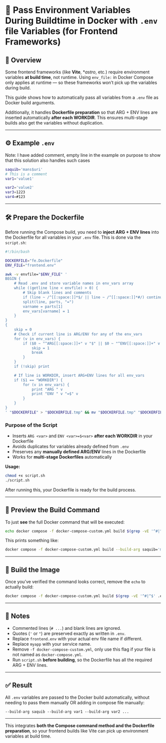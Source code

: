 # 🐳 Pass Environment Variables During Buildtime in Docker with `.env` file Variables (for Frontend Frameworks)

## 📘 Overview

Some frontend frameworks (like **Vite**, **astro*, etc.) require environment variables **at build time**, not runtime.
Using `env_file:` in Docker Compose only applies at runtime — so these frameworks won’t pick up the variables during build.

This guide shows how to automatically pass all variables from a `.env` file as Docker build arguments.

Additionally, it handles **Dockerfile preparation** so that ARG + ENV lines are inserted automatically **after each WORKDIR**. This ensures multi-stage builds also get the variables without duplication.

---

## ⚙️ Example `.env`

Note: I have added comment, empty line in the example on purpose to show that this solution also handles such cases

```bash
saquib='mans$uri'
# This is a comment
var1='value1'

var2='value2'
var3=1223
var4=#123
```

---

## 🛠️ Prepare the Dockerfile

Before running the Compose build, you need to **inject ARG + ENV lines** into the Dockerfile for all variables in your `.env` file.
This is done via the `script.sh`:

```bash
#!/bin/bash

DOCKERFILE="fe.Dockerfile"
ENV_FILE="frontend.env"

awk -v envfile="$ENV_FILE" '
BEGIN {
    # Read .env and store variable names in env_vars array
    while ((getline line < envfile) > 0) {
        # Skip blank lines and comments
        if (line ~ /^[[:space:]]*$/ || line ~ /^[[:space:]]*#/) continue
        split(line, parts, "=")
        varname = parts[1]
        env_vars[varname] = 1
    }
}
{
    skip = 0
    # Check if current line is ARG/ENV for any of the env_vars
    for (v in env_vars) {
        if ($0 ~ "^ARG[[:space:]]+" v "$" || $0 ~ "^ENV[[:space:]]+" v "[$=]") {
            skip = 1
            break
        }
    }
    if (!skip) print

    # If line is WORKDIR, insert ARG+ENV lines for all env_vars
    if ($1 == "WORKDIR") {
        for (v in env_vars) {
            print "ARG " v
            print "ENV " v "=$" v
        }
    }
}
' "$DOCKERFILE" > "$DOCKERFILE.tmp" && mv "$DOCKERFILE.tmp" "$DOCKERFILE"
```

### Purpose of the Script

* Inserts `ARG <var>` and `ENV <var>=$<var>` **after each WORKDIR** in your Dockerfile
* Avoids duplicates for variables already defined from `.env`
* Preserves any **manually defined ARG/ENV** lines in the Dockerfile
* Works for **multi-stage Dockerfiles** automatically

**Usage:**

```bash
chmod +x script.sh
./script.sh
```

After running this, your Dockerfile is ready for the build process.

---

## 🧩 Preview the Build Command

To just **see** the full Docker command that will be executed:

```bash
echo docker compose -f docker-compose-custom.yml build $(grep -vE '^#|^$' .env | xargs -d '\n' -I {} echo --build-arg {}) myapp
```

This prints something like:

```bash
docker compose -f docker-compose-custom.yml build --build-arg saquib='mans$uri' --build-arg var1='value1' --build-arg var2='value2' --build-arg var3=1223 --build-arg var4=#123 myapp
```

---

## 🚀 Build the Image

Once you’ve verified the command looks correct, remove the `echo` to actually build:

```bash
docker compose -f docker-compose-custom.yml build $(grep -vE '^#|^$' .env | xargs -d '\n' -I {} echo --build-arg {}) myapp
```

---

## 🧠 Notes

* Commented lines (`# ...`) and blank lines are ignored.
* Quotes (`'` or `"`) are preserved exactly as written in `.env`.
* Replace `frontend.env` with your actual env file name if different.
* Replace `myapp` with your service name.
* Remove `-f docker-compose-custom.yml`, only use this flag if your file is not named as `docker-compose.yml`.
* Run `script.sh` **before building**, so the Dockerfile has all the required ARG + ENV lines.

---

## ✅ Result

All `.env` variables are passed to the Docker build automatically, without needing to pass them manually OR adding in compose file manually:

```
--build-arg saquib --build-arg var1 --build-arg var2 ...
```

---

This integrates **both the Compose command method and the Dockerfile preparation**, so your frontend builds like Vite can pick up environment variables at build time.

